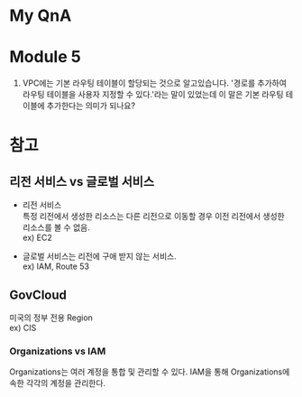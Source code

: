 # My QnA
# Module 5
1. VPC에는 기본 라우팅 테이블이 할당되는 것으로 알고있습니다. '경로를 추가하여 라우팅 테이블을 사용자 지정할 수 있다.'라는 말이 있었는데
이 말은 기본 라우팅 테이블에 추가한다는 의미가 되나요?

# 참고
## 리전 서비스 vs 글로벌 서비스
* 리전 서비스  
특정 리전에서 생성한 리소스는 다른 리전으로 이동할 경우 이전 리전에서 생성한 리소스를 볼 수 없음.  
ex) EC2  
  
* 글로벌 서비스는 리전에 구애 받지 않는 서비스.  
ex) IAM, Route 53  
  
## GovCloud
미국의 정부 전용 Region  
ex) CIS  

### Organizations vs IAM
Organizations는 여러 계정을 통합 및 관리할 수 있다. IAM을 통해 Organizations에 속한 각각의 계정을 관리한다.  


